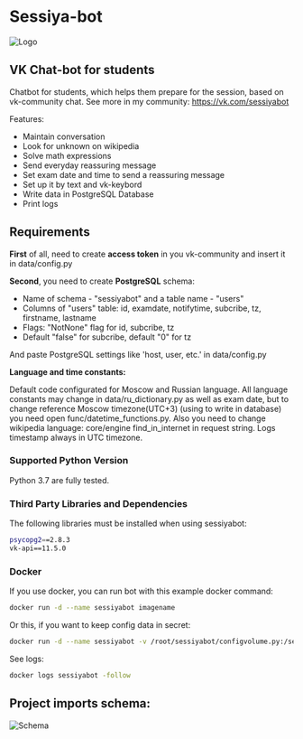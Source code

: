 # Sessiya-bot
![Logo](https://camo.githubusercontent.com/29fe12ed3ec7c9493f63eab6ce2f76a8ee6ebff2/68747470733a2f2f73756e392d32382e757365726170692e636f6d2f633835363032302f763835363032303232352f64326164382f68336e686444564e35716b2e6a7067)
## VK Chat-bot for students
Chatbot for students, which helps them prepare for the session, based on vk-community chat. See more in my community: https://vk.com/sessiyabot

Features:
+ Maintain conversation
+ Look for unknown on wikipedia
+ Solve math expressions
+ Send everyday reassuring message
+ Set exam date and time to send a reassuring message
+ Set up it by text and vk-keybord
+ Write data in PostgreSQL Database
+ Print logs

## Requirements
**First** of all, need to create **access token** in you vk-community and insert it in data/config.py

**Second**, you need to create **PostgreSQL** schema:
+ Name of schema - "sessiyabot" and a table name - "users"
+ Columns of "users" table: id, examdate, notifytime, subcribe, tz, firstname, lastname
+ Flags: "NotNone" flag for id, subcribe, tz
+ Default "false" for subcribe, default "0" for tz

And paste PostgreSQL settings like 'host, user, etc.' in data/config.py

**Language and time constants:**

Default code configurated for Moscow and Russian language. All language constants may change in data/ru_dictionary.py as well as exam date, but to change reference Moscow timezone(UTC+3) (using to write in database) you need open func/datetime_functions.py. Also you need to change wikipedia language: core/engine find_in_internet in request string. Logs timestamp always in UTC timezone.

### Supported Python Version
Python 3.7 are fully  tested.

### Third Party Libraries and Dependencies
The following libraries must be installed when using sessiyabot:
```bash
psycopg2==2.8.3
vk-api==11.5.0
```

### Docker
If you use  docker, you can run bot with this example docker command:
```bash
docker run -d --name sessiyabot imagename
```
Or this, if you want to keep config data in secret:
```bash
docker run -d --name sessiyabot -v /root/sessiyabot/configvolume.py:/sessiyabot/data/config.py imagename
```
See logs:
```bash
docker logs sessiyabot -follow
```
## Project imports schema:
![Schema](https://camo.githubusercontent.com/abf77df95628ee77413d6bfc5658ed0b64e8ccaa/68747470733a2f2f73756e392d32322e757365726170692e636f6d2f633835373733362f763835373733363731342f35393439392f6b786d644a4c4f4a6c5f342e6a7067)
